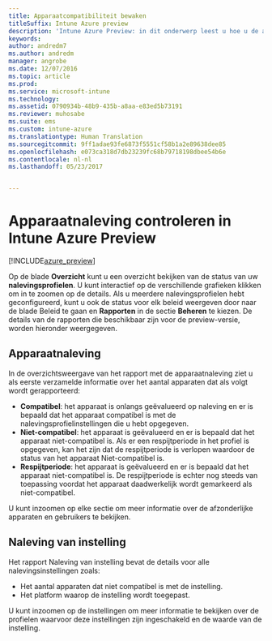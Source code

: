 ```yaml
---
title: Apparaatcompatibiliteit bewaken
titleSuffix: Intune Azure preview
description: 'Intune Azure Preview: in dit onderwerp leest u hoe u de apparaatnaleving kunt controleren.'
keywords: 
author: andredm7
ms.author: andredm
manager: angrobe
ms.date: 12/07/2016
ms.topic: article
ms.prod: 
ms.service: microsoft-intune
ms.technology: 
ms.assetid: 0790934b-48b9-435b-a8aa-e83ed5b73191
ms.reviewer: muhosabe
ms.suite: ems
ms.custom: intune-azure
ms.translationtype: Human Translation
ms.sourcegitcommit: 9ff1adae93fe6873f5551cf58b1a2e89638dee85
ms.openlocfilehash: e073ca318d7db23239fc68b79718198dbee54b6e
ms.contentlocale: nl-nl
ms.lasthandoff: 05/23/2017


---
```

# <a name="how-to-monitor-device-compliance-in-intune-azure-preview"></a>Apparaatnaleving controleren in Intune Azure Preview

[!INCLUDE[azure_preview](./includes/azure_preview.md)]

Op de blade **Overzicht** kunt u een overzicht bekijken van de status van uw **nalevingsprofielen**.
U kunt interactief op de verschillende grafieken klikken om in te zoomen op de details. Als u meerdere nalevingsprofielen hebt geconfigureerd, kunt u ook de status voor elk beleid weergeven door naar de blade Beleid te gaan en **Rapporten** in de sectie **Beheren** te kiezen.  De details van de rapporten die beschikbaar zijn voor de preview-versie, worden hieronder weergegeven.

##  <a name="device-compliance"></a>Apparaatnaleving

In de overzichtsweergave van het rapport met de apparaatnaleving ziet u als eerste verzamelde informatie over het aantal apparaten dat als volgt wordt gerapporteerd:

- **Compatibel**: het apparaat is onlangs geëvalueerd op naleving en er is bepaald dat het apparaat compatibel is met de nalevingsprofielinstellingen die u hebt opgegeven.
- **Niet-compatibel**: het apparaat is geëvalueerd en er is bepaald dat het apparaat niet-compatibel is.  Als er een respijtperiode in het profiel is opgegeven, kan het zijn dat de respijtperiode is verlopen waardoor de status van het apparaat Niet-compatibel is.
- **Respijtperiode**: het apparaat is geëvalueerd en er is bepaald dat het apparaat niet-compatibel is. De respijtperiode is echter nog steeds van toepassing voordat het apparaat daadwerkelijk wordt gemarkeerd als niet-compatibel.

U kunt inzoomen op elke sectie om meer informatie over de afzonderlijke apparaten en gebruikers te bekijken.

## <a name="setting-compliance"></a>Naleving van instelling

Het rapport Naleving van instelling bevat de details voor alle nalevingsinstellingen zoals:

- Het aantal apparaten dat niet compatibel is met de instelling.
- Het platform waarop de instelling wordt toegepast.

U kunt inzoomen op de instellingen om meer informatie te bekijken over de profielen waarvoor deze instellingen zijn ingeschakeld en de waarde van de instelling.


